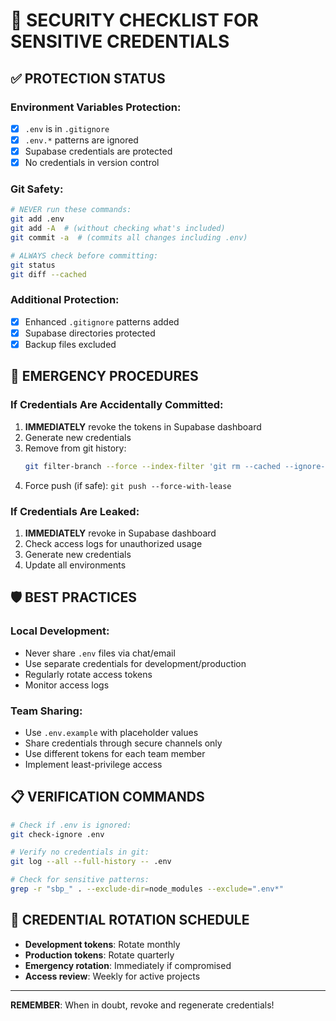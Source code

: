# 🔐 SECURITY CHECKLIST FOR SENSITIVE CREDENTIALS

## ✅ PROTECTION STATUS

### Environment Variables Protection:
- [x] `.env` is in `.gitignore`
- [x] `.env.*` patterns are ignored
- [x] Supabase credentials are protected
- [x] No credentials in version control

### Git Safety:
```bash
# NEVER run these commands:
git add .env
git add -A  # (without checking what's included)
git commit -a  # (commits all changes including .env)

# ALWAYS check before committing:
git status
git diff --cached
```

### Additional Protection:
- [x] Enhanced `.gitignore` patterns added
- [x] Supabase directories protected
- [x] Backup files excluded

## 🚨 EMERGENCY PROCEDURES

### If Credentials Are Accidentally Committed:
1. **IMMEDIATELY** revoke the tokens in Supabase dashboard
2. Generate new credentials
3. Remove from git history:
   ```bash
   git filter-branch --force --index-filter 'git rm --cached --ignore-unmatch .env' --prune-empty --tag-name-filter cat -- --all
   ```
4. Force push (if safe): `git push --force-with-lease`

### If Credentials Are Leaked:
1. **IMMEDIATELY** revoke in Supabase dashboard
2. Check access logs for unauthorized usage
3. Generate new credentials
4. Update all environments

## 🛡️ BEST PRACTICES

### Local Development:
- Never share `.env` files via chat/email
- Use separate credentials for development/production
- Regularly rotate access tokens
- Monitor access logs

### Team Sharing:
- Use `.env.example` with placeholder values
- Share credentials through secure channels only
- Use different tokens for each team member
- Implement least-privilege access

## 📋 VERIFICATION COMMANDS

```bash
# Check if .env is ignored:
git check-ignore .env

# Verify no credentials in git:
git log --all --full-history -- .env

# Check for sensitive patterns:
grep -r "sbp_" . --exclude-dir=node_modules --exclude=".env*"
```

## 🔄 CREDENTIAL ROTATION SCHEDULE

- **Development tokens**: Rotate monthly
- **Production tokens**: Rotate quarterly
- **Emergency rotation**: Immediately if compromised
- **Access review**: Weekly for active projects

---
**REMEMBER**: When in doubt, revoke and regenerate credentials!
